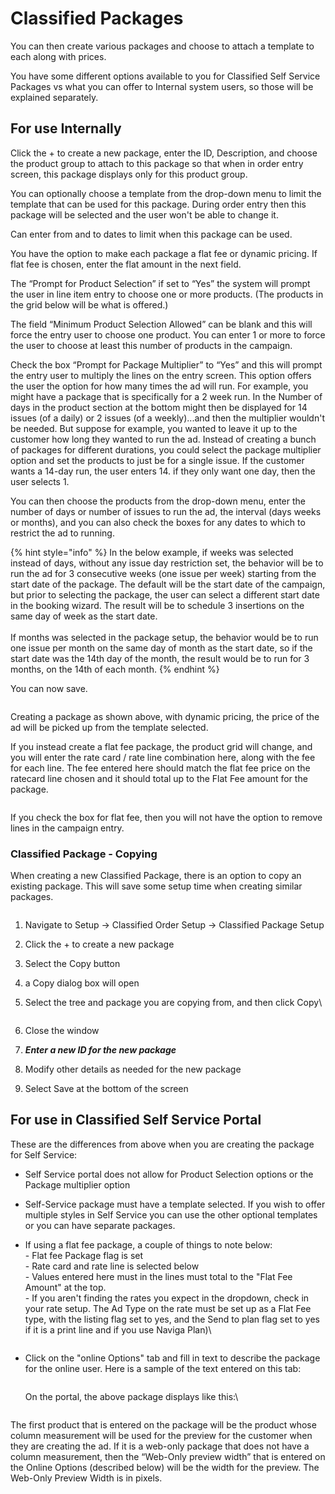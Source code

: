 # Classified Packages

You can then create various packages and choose to attach a template to each along with prices.

You have some different options available to you for Classified Self Service Packages vs what you can offer to Internal system users, so those will be explained separately.

## For use Internally

Click the + to create a new package, enter the ID, Description, and choose the product group to attach to this package so that when in order entry screen, this package displays only for this product group.

You can optionally choose a template from the drop-down menu to limit the template that can be used for this package. During order entry then this package will be selected and the user won't be able to change it.

Can enter from and to dates to limit when this package can be used.

You have the option to make each package a flat fee or dynamic pricing. If flat fee is chosen, enter the flat amount in the next field.

The “Prompt for Product Selection” if set to “Yes” the system will prompt the user in line item entry to choose one or more products. (The products in the grid below will be what is offered.)

The field “Minimum Product Selection Allowed” can be blank and this will force the entry user to choose one product. You can enter 1 or more to force the user to choose at least this number of products in the campaign.

Check the box “Prompt for Package Multiplier” to “Yes” and this will prompt the entry user to multiply the lines on the entry screen. This option offers the user the option for how many times the ad will run. For example, you might have a package that is specifically for a 2 week run. In the Number of days in the product section at the bottom might then be displayed for 14 issues (of a daily) or 2 issues (of a weekly)...and then the multiplier wouldn't be needed. But suppose for example, you wanted to leave it up to the customer how long they wanted to run the ad. Instead of creating a bunch of packages for different durations, you could select the package multiplier option and set the products to just be for a single issue. If the customer wants a 14-day run, the user enters 14. if they only want one day, then the user selects 1.

You can then choose the products from the drop-down menu, enter the number of days or number of issues to run the ad, the interval (days weeks or months), and you can also check the boxes for any dates to which to restrict the ad to running.

{% hint style="info" %}
In the below example, if weeks was selected instead of days, without any issue day restriction set, the behavior will be to run the ad for 3 consecutive weeks (one issue per week) starting from the start date of the package. The default will be the start date of the campaign, but prior to selecting the package, the user can select a different start date in the booking wizard.  The result will be to schedule 3 insertions on the same day of week as the start date.\
\
If months was selected in the package setup, the behavior would be to run one issue per month on the same day of month as the start date, so if the start date was the 14th day of the month, the result would be to run for 3 months, on the 14th of each month.
{% endhint %}

You can now save.

<figure><img src="../../../../.gitbook/assets/image (3) (1).png" alt=""><figcaption></figcaption></figure>

Creating a package as shown above, with dynamic pricing, the price of the ad will be picked up from the template selected.

If you instead create a flat fee package, the product grid will change, and you will enter the rate card / rate line combination here, along with the fee for each line. The fee entered here should match the flat fee price on the ratecard line chosen and it should total up to the Flat Fee amount for the package.

<figure><img src="../../../../.gitbook/assets/image (4) (1).png" alt=""><figcaption></figcaption></figure>

If you check the box for flat fee, then you will not have the option to remove lines in the campaign entry.

### Classified Package - Copying

When creating a new Classified Package, there is an option to copy an existing package. This will save some setup time when creating similar packages.

<figure><img src="../../../../.gitbook/assets/image (264).png" alt=""><figcaption></figcaption></figure>

1. Navigate to Setup -> Classified Order Setup -> Classified Package Setup
2. Click the + to create a new package
3. Select the Copy button
4. a Copy dialog box will open
5.  Select the tree and package you are copying from, and then click Copy\\

    <figure><img src="../../../../.gitbook/assets/image (507).png" alt=""><figcaption></figcaption></figure>
6. Close the window
7. _**Enter a new ID for the new package**_
8. Modify other details as needed for the new package
9. Select Save at the bottom of the screen

## For use in Classified Self Service Portal

These are the differences from above when you are creating the package for Self Service:

* Self Service portal does not allow for Product Selection options or the Package multiplier option
* Self-Service package must have a template selected. If you wish to offer multiple styles in Self Service you can use the other optional templates or you can have separate packages.
*   If using a flat fee package, a couple of things to note below:\
    \- Flat fee Package flag is set\
    \- Rate card and rate line is selected below\
    \- Values entered here must in the lines must total to the "Flat Fee Amount" at the top.\
    \- If you aren't finding the rates you expect in the dropdown, check in your rate setup. The Ad Type on the rate must be set up as a Flat Fee type, with the listing flag set to yes, and the Send to plan flag set to yes if it is a print line and if you use Naviga Plan)\\

    <figure><img src="../../../../.gitbook/assets/image (336).png" alt=""><figcaption></figcaption></figure>
*   Click on the "online Options" tab and fill in text to describe the package for the online user. Here is a sample of the text entered on this tab:

    <figure><img src="../../../../.gitbook/assets/image (1588).png" alt=""><figcaption></figcaption></figure>

    On the portal, the above package displays like this:\\

    <figure><img src="../../../../.gitbook/assets/image (1183).png" alt=""><figcaption></figcaption></figure>

The first product that is entered on the package will be the product whose column measurement will be used for the preview for the customer when they are creating the ad. If it is a web-only package that does not have a column measurement, then the “Web-Only preview width” that is entered on the Online Options (described below) will be the width for the preview. The Web-Only Preview Width is in pixels.
